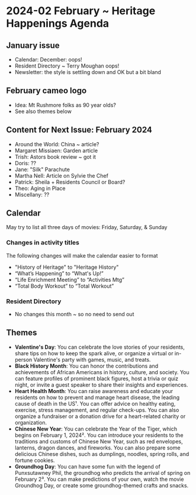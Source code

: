 # 2024-02 February \~ Heritage Happenings Agenda

## January issue

-   Calendar: December: oops!
-   Resident Directory \~ Terry Moughan oops!
-   Newsletter: the style is settling down and OK but a bit bland

## February cameo logo

-   Idea: Mt Rushmore folks as 90 year olds?
-   See also themes below

## Content for Next Issue: February 2024

-   Around the World: China \~ article?
-   Margaret Missiaen: Garden article
-   Trish: Astors book review \~ got it
-   Doris: ??
-   Jane: "Silk" Parachute
-   Martha Nell: Article on Sylvie the Chef
-   Patrick: Sheila + Residents Council or Board?
-   Theo: Aging in Place
-   Miscellany: ??

## Calendar

May try to list all three days of movies: Friday, Saturday, & Sunday

### Changes in activity titles

The following changes will make the calendar easier to format

-   "History of Heritage" to "Heritage History"
-   “What’s Happening” to “What's Up!”
-   “Life Enrichment Meeting” to “Activities Mtg”
-   “Total Body Workout” to “Total Workout”

###

### Resident Directory

-   No changes this month \~ so no need to send out

## Themes

-   **Valentine's Day**: You can celebrate the love stories of your residents, share tips on how to keep the spark alive, or organize a virtual or in-person Valentine's party with games, music, and treats.
-   **Black History Month**: You can honor the contributions and achievements of African Americans in history, culture, and society. You can feature profiles of prominent black figures, host a trivia or quiz night, or invite a guest speaker to share their insights and experiences.
-   **Heart Health Month**: You can raise awareness and educate your residents on how to prevent and manage heart disease, the leading cause of death in the US¹. You can offer advice on healthy eating, exercise, stress management, and regular check-ups. You can also organize a fundraiser or a donation drive for a heart-related charity or organization.
-   **Chinese New Year**: You can celebrate the Year of the Tiger, which begins on February 1, 2024². You can introduce your residents to the traditions and customs of Chinese New Year, such as red envelopes, lanterns, dragon dances, and fireworks. You can also prepare some delicious Chinese dishes, such as dumplings, noodles, spring rolls, and fortune cookies.
-   **Groundhog Day**: You can have some fun with the legend of Punxsutawney Phil, the groundhog who predicts the arrival of spring on February 2³. You can make predictions of your own, watch the movie Groundhog Day, or create some groundhog-themed crafts and snacks.

